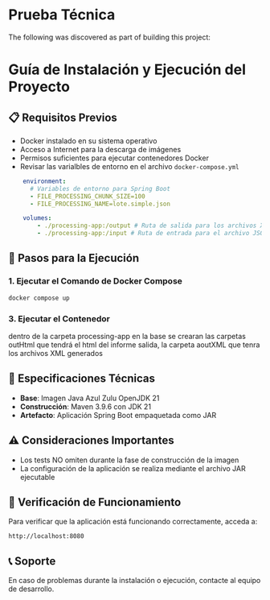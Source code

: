 # Prueba Técnica
The following was discovered as part of building this project:


# Guía de Instalación y Ejecución del Proyecto

## 📋 Requisitos Previos

- Docker instalado en su sistema operativo
- Acceso a Internet para la descarga de imágenes
- Permisos suficientes para ejecutar contenedores Docker
- Revisar las varialbles de entorno en el archivo `docker-compose.yml`

```yaml
    environment:
      # Variables de entorno para Spring Boot
      - FILE_PROCESSING_CHUNK_SIZE=100
      - FILE_PROCESSING_NAME=lote.simple.json

    volumes:
        - ./processing-app:/output # Ruta de salida para los archivos XML
        - ./processing-app:/input # Ruta de entrada para el archivo JSON
```

## 🚀 Pasos para la Ejecución

### 1. Ejecutar el Comando de Docker Compose

```bash
docker compose up 
```

### 3. Ejecutar el Contenedor
dentro de la carpeta processing-app en la base  se crearan las carpetas outHtml que tendrá el html del informe salida, la carpeta aoutXML que tenra los archivos XML generados


## 🔧 Especificaciones Técnicas

- **Base**: Imagen Java Azul Zulu OpenJDK 21
- **Construcción**: Maven 3.9.6 con JDK 21
- **Artefacto**: Aplicación Spring Boot empaquetada como JAR

## ⚠️ Consideraciones Importantes

- Los tests NO omiten durante la fase de construcción de la imagen
- La configuración de la aplicación se realiza mediante el archivo JAR ejecutable

## 📝 Verificación de Funcionamiento

Para verificar que la aplicación está funcionando correctamente, acceda a:

```
http://localhost:8080
```

## 📞 Soporte

En caso de problemas durante la instalación o ejecución, contacte al equipo de desarrollo.
